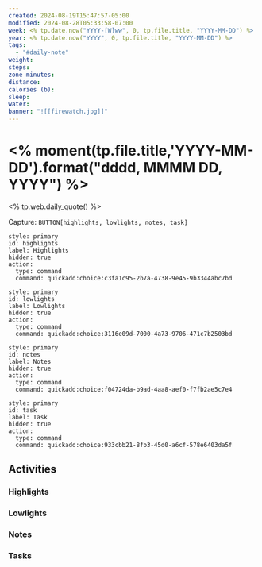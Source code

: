 ```yaml
---
created: 2024-08-19T15:47:57-05:00
modified: 2024-08-28T05:33:58-07:00
week: <% tp.date.now("YYYY-[W]ww", 0, tp.file.title, "YYYY-MM-DD") %>
year: <% tp.date.now("YYYY", 0, tp.file.title, "YYYY-MM-DD") %>
tags:
  - "#daily-note"
weight: 
steps: 
zone minutes: 
distance: 
calories (b): 
sleep: 
water: 
banner: "![[firewatch.jpg]]"
---
```

# <% moment(tp.file.title,'YYYY-MM-DD').format("dddd, MMMM DD, YYYY") %>

<% tp.web.daily_quote() %>

Capture: `BUTTON[highlights, lowlights, notes, task]`

```meta-bind-button
style: primary
id: highlights
label: Highlights
hidden: true
action:
  type: command
  command: quickadd:choice:c3fa1c95-2b7a-4738-9e45-9b3344abc7bd
```

```meta-bind-button
style: primary
id: lowlights
label: Lowlights
hidden: true
action:
  type: command
  command: quickadd:choice:3116e09d-7000-4a73-9706-471c7b2503bd
```

```meta-bind-button
style: primary
id: notes
label: Notes
hidden: true
action:
  type: command
  command: quickadd:choice:f04724da-b9ad-4aa8-aef0-f7fb2ae5c7e4
```

```meta-bind-button
style: primary
id: task
label: Task
hidden: true
action:
  type: command
  command: quickadd:choice:933cbb21-8fb3-45d0-a6cf-578e6403da5f
```

## Activities

### Highlights
 
### Lowlights

### Notes

### Tasks